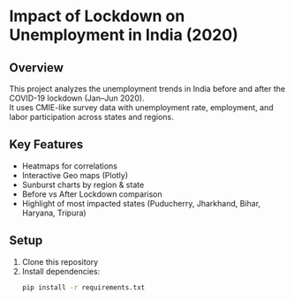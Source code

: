 # Impact of Lockdown on Unemployment in India (2020)

## Overview
This project analyzes the unemployment trends in India before and after the COVID-19 lockdown (Jan–Jun 2020).  
It uses CMIE-like survey data with unemployment rate, employment, and labor participation across states and regions.

## Key Features
-  Heatmaps for correlations
-  Interactive Geo maps (Plotly)
-  Sunburst charts by region & state
-  Before vs After Lockdown comparison
-  Highlight of most impacted states (Puducherry, Jharkhand, Bihar, Haryana, Tripura)

## Setup
1. Clone this repository  
2. Install dependencies:
   ```bash
   pip install -r requirements.txt
